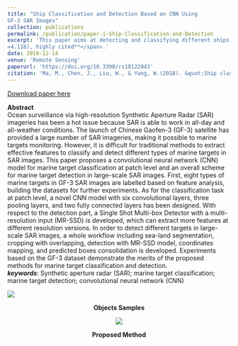 ```yaml
---
title: "Ship Classification and Detection Based on CNN Using
GF-3 SAR Images"
collection: publications
permalink: /publication/paper-1-Ship-Classification-and-Detection
excerpt: 'This paper aims at detecting and classifying different ships and manmade targets in GF-3 SAR images. <span style="color:red">**SCI Q1, IF(2018)
=4.118), highly cited**</span>.'
date: 2018-12-14
venue: 'Remote Sensing'
paperurl: 'https://doi.org/10.3390/rs10122043'
citation: 'Ma, M., Chen, J., Liu, W., & Yang, W.(2018). &quot;Ship classification and detection based on CNN using GF-3 SAR images &quot; <i>Remote Sensing</i>. 10(12),2043.'
---
```



[Download paper here](https://www.mdpi.com/2072-4292/10/12/2043)

**Abstract**<br>
Ocean surveillance via high-resolution Synthetic Aperture Radar (SAR) imageries has been a hot issue because SAR is able to work in all-day and all-weather conditions. The launch of Chinese Gaofen-3 (GF-3) satellite has provided a large number of SAR imageries, making it possible to marine targets monitoring. However, it is difficult for traditional methods to extract effective features to classify and detect different types of marine targets in SAR images. This paper proposes a convolutional neural network (CNN) model for marine target classification at patch level and an overall scheme for marine target detection in large-scale SAR images. First, eight types of marine targets in GF-3 SAR images are labelled based on feature analysis, building the datasets for further experiments. As for the classification task at patch level, a novel CNN model with six convolutional layers, three pooling layers, and two fully connected layers has been designed. With respect to the detection part, a Single Shot Multi-box Detector with a multi-resolution input (MR-SSD) is developed, which can extract more features at different resolution versions. In order to detect different targets in large-scale SAR images, a whole workflow including sea-land segmentation, cropping with overlapping, detection with MR-SSD model, coordinates mapping, and predicted boxes consolidation is developed. Experiments based on the GF-3 dataset demonstrate the merits of the proposed methods for marine target classification and detection. <br>
***keywords***: Synthetic aperture radar (SAR); marine target classification; marine target detection; convolutional neural network (CNN)

![](https://www.mdpi.com/remotesensing/remotesensing-10-02043/article_deploy/html/images/remotesensing-10-02043-g001-550.jpg)

**<center>Objects Samples<center>**

![](https://www.mdpi.com/remotesensing/remotesensing-10-02043/article_deploy/html/images/remotesensing-10-02043-g003-550.jpg)

**<center>Proposed Method<center>**
